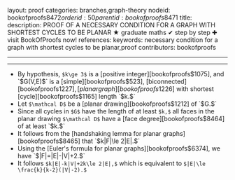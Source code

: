 layout: proof
categories: branches,graph-theory
nodeid: bookofproofs$8472
orderid: 50
parentid: bookofproofs$8471
title: 
description: PROOF OF A NECESSARY CONDITION FOR A GRAPH WITH SHORTEST CYCLES TO BE PLANAR ★ graduate maths ✔ step by step ✚ visit BookOfProofs now!
references: 
keywords: necessary condition for a graph with shortest cycles to be planar,proof
contributors: bookofproofs

---


---

* By hypothesis, `$k\ge 3$` is a [positive integer][bookofproofs$1075], and `$G(V,E)$` is a [simple][bookofproofs$523], [biconnected][bookofproofs$1227], [planar graph][bookofproofs$1226] with shortest [cycle][bookofproofs$1165] length `$k.$`
* Let `$\mathcal D$` be a [planar drawing][bookofproofs$1212] of `$G.$`
* Since all cycles in `$G$` have the length of at least `$k,$` all faces in the planar drawing `$\mathcal D$` have a [face degree][bookofproofs$8464] of at least `$k.$`
* It follows from the [handshaking lemma for planar graphs][bookofproofs$8465] that `$k|F|\le 2|E|.$`
* Using the [Euler's formula for planar graphs][bookofproofs$6374], we have `$|F|=|E|-|V|+2.$`
* It follows `$k|E|-k|V|+2k\le 2|E|,$` which is equivalent to `$|E|\le \frac{k}{k-2}(|V|-2).$`
